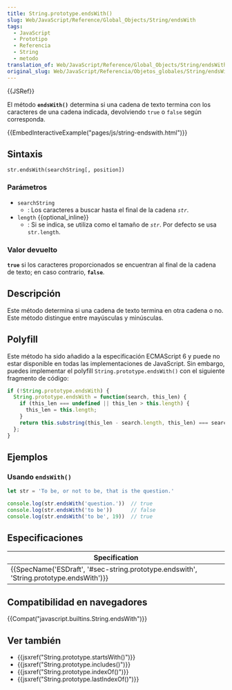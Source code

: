 ```yaml
---
title: String.prototype.endsWith()
slug: Web/JavaScript/Reference/Global_Objects/String/endsWith
tags:
  - JavaScript
  - Prototipo
  - Referencia
  - String
  - metodo
translation_of: Web/JavaScript/Reference/Global_Objects/String/endsWith
original_slug: Web/JavaScript/Referencia/Objetos_globales/String/endsWith
---
```


{{JSRef}}

El método **`endsWith()`** determina si una cadena de texto termina con los caracteres de una cadena indicada, devolviendo `true` o `false` según corresponda.

{{EmbedInteractiveExample("pages/js/string-endswith.html")}}

## Sintaxis

```
str.endsWith(searchString[, position])
```

### Parámetros

- `searchString`
  - : Los caracteres a buscar hasta el final de la cadena _`str`_.
- `length` {{optional_inline}}
  - : Si se indica, se utiliza como el tamaño de _`str`_. Por defecto se usa `str.length`.

### Valor devuelto

**`true`** si los caracteres proporcionados se encuentran al final de la cadena de texto; en caso contrario, **`false`**.

## Descripción

Este método determina si una cadena de texto termina en otra cadena o no. Este método distingue entre mayúsculas y minúsculas.

## Polyfill

Este método ha sido añadido a la especificación ECMAScript 6 y puede no estar disponible en todas las implementaciones de JavaScript. Sin embargo, puedes implementar el polyfill `String.prototype.endsWith()` con el siguiente fragmento de código:

```js
if (!String.prototype.endsWith) {
  String.prototype.endsWith = function(search, this_len) {
    if (this_len === undefined || this_len > this.length) {
      this_len = this.length;
    }
    return this.substring(this_len - search.length, this_len) === search;
  };
}
```

## Ejemplos

### Usando `endsWith()`

```js
let str = 'To be, or not to be, that is the question.'

console.log(str.endsWith('question.'))  // true
console.log(str.endsWith('to be'))      // false
console.log(str.endsWith('to be', 19))  // true
```

## Especificaciones

| Specification                                                                                                        |
| -------------------------------------------------------------------------------------------------------------------- |
| {{SpecName('ESDraft', '#sec-string.prototype.endswith', 'String.prototype.endsWith')}} |

## Compatibilidad en navegadores

{{Compat("javascript.builtins.String.endsWith")}}

## Ver también

- {{jsxref("String.prototype.startsWith()")}}
- {{jsxref("String.prototype.includes()")}}
- {{jsxref("String.prototype.indexOf()")}}
- {{jsxref("String.prototype.lastIndexOf()")}}
